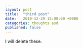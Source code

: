 ```yaml
---
layout: post
title:  "third post"
date:   2019-12-29 15:00:00 +0000
categories: thoughts asd
published: false
---
```

I will delete these.
